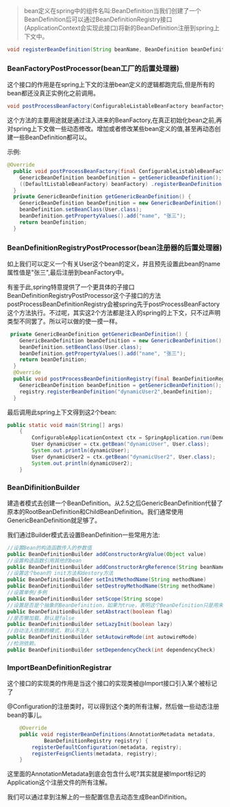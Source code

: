 > bean定义在spring中的组件名叫:BeanDefinition当我们创建了一个BeanDefinition后可以通过BeanDefinitionRegistry接口(ApplicationContext会实现此接口)将新的BeanDefinition注册到spring上下文中。


```java
void registerBeanDefinition(String beanName, BeanDefinition beanDefinition)
```

### BeanFactoryPostProcessor(bean工厂的后置处理器)

这个接口的作用是在spring上下文的注册bean定义的逻辑都跑完后,但是所有的bean都还没真正实例化之前调用。

```java
void postProcessBeanFactory(ConfigurableListableBeanFactory beanFactory) throws BeansException;
```

这个方法的主要用途就是通过注入进来的BeanFactory,在真正初始化bean之前,再对spring上下文做一些动态修改。增加或者修改某些bean定义的值,甚至再动态创建一些BeanDefinition都可以。

示例:

```java
@Override
  public void postProcessBeanFactory(final ConfigurableListableBeanFactory beanFactory) throws BeansException {
    GenericBeanDefinition beanDefinition = getGenericBeanDefinition();
    ((DefaultListableBeanFactory) beanFactory) .registerBeanDefinition("dynamicUser", beanDefinition);
  }
  private GenericBeanDefinition getGenericBeanDefinition() {
    GenericBeanDefinition beanDefinition = new GenericBeanDefinition();
    beanDefinition.setBeanClass(User.class);
    beanDefinition.getPropertyValues().add("name", "张三");
    return beanDefinition;
  }
```

### BeanDefinitionRegistryPostProcessor(bean注册器的后置处理器)

如上我们可以定义一个有关User这个bean的定义，并且预先设置此bean的name属性值是"张三",最后注册到beanFactory中。

有鉴于此,spring特意提供了一个更具体的子接口BeanDefinitionRegistryPostProcessor这个子接口的方法postProcessBeanDefinitionRegistry会被spring先于postProcessBeanFactory这个方法执行。不过呢，其实这2个方法都是注入的spring的上下文，只不过声明类型不同罢了。所以可以做的使一摸一样。

```java
 private GenericBeanDefinition getGenericBeanDefinition() {
    GenericBeanDefinition beanDefinition = new GenericBeanDefinition();
    beanDefinition.setBeanClass(User.class);
    beanDefinition.getPropertyValues().add("name", "张三");
    return beanDefinition;
  }
  @Override
  public void postProcessBeanDefinitionRegistry(final BeanDefinitionRegistry registry) throws BeansException {
    GenericBeanDefinition beanDefinition = getGenericBeanDefinition();
    registry.registerBeanDefinition("dynamicUser2",beanDefinition);
  }
```

最后调用此spring上下文得到这2个bean:

```java
public static void main(String[] args)
    {
        ConfigurableApplicationContext ctx = SpringApplication.run(DemoApplication.class, args);
        User dynamicUser = ctx.getBean("dynamicUser", User.class);
        System.out.println(dynamicUser);
        User dynamicUser2 = ctx.getBean("dynamicUser2", User.class);
        System.out.println(dynamicUser2);
    }
```

### BeanDifinitionBuilder

建造者模式去创建一个BeanDefinition。从2.5之后GenericBeanDefinition代替了原本的RootBeanDefinition和ChildBeanDefinition。我们通常使用GenericBeanDefinition就足够了。

我们通过Builder模式去设置BeanDefinition一些常用方法:

```java
//设置Bean的构造函数传入的参数值
public BeanDefinitionBuilder addConstructorArgValue(Object value)
//设置构造函数引用其他的bean
public BeanDefinitionBuilder addConstructorArgReference(String beanName)
//设置这个bean的 init方法和destory方法
public BeanDefinitionBuilder setInitMethodName(String methodName) 
public BeanDefinitionBuilder setDestroyMethodName(String methodName) 
//设置单例/多例
public BeanDefinitionBuilder setScope(String scope) 
//设置是否是个抽象的BeanDefinition，如果为true，表明这个BeanDefinition只是用来给子BeanDefinition去继承的，Spring不会去尝试初始化这个Bean。
public BeanDefinitionBuilder setAbstract(boolean flag) 
//是否懒加载，默认是false
public BeanDefinitionBuilder setLazyInit(boolean lazy) 
//自动注入依赖的模式，默认不注入
public BeanDefinitionBuilder setAutowireMode(int autowireMode) 
//检测依赖。
public BeanDefinitionBuilder setDependencyCheck(int dependencyCheck) 
```

### ImportBeanDefinitionRegistrar

这个接口的实现类的作用是当这个接口的实现类被@Import接口引入某个被标记了

@Configuration的注册类时，可以得到这个类的所有注解，然后做一些动态注册bean的事儿。

```java
    @Override
    public void registerBeanDefinitions(AnnotationMetadata metadata,
            BeanDefinitionRegistry registry) {
        registerDefaultConfiguration(metadata, registry);
        registerFeignClients(metadata, registry);
    }
```

这里面的AnnotationMetadata到底会包含什么呢?其实就是被Import标记的Application这个注册文件的所有注解。

我们可以通过拿到注解上的一些配置信息去动态生成BeanDifinition。